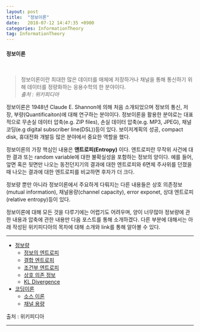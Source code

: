 ```yaml
---
layout: post
title:  "정보이론"
date:   2018-07-12 14:47:35 +0900
categories: InformationTheory
tag: InformationTheory
---
```


#### 정보이론

<br>

> 정보이론이란 최대한 많은 데이터를 매체에 저장하거나 채널을 통해 통신하기 위해 데이터를 정량화하는 응용수학의 한 분야이다.
> <br>
> *출처 : 위키피디아*

정보이론은 1948년 Claude E. Shannon에 의해 처음 소개되었으며 정보의 통신, 저장, 부량(Quantificaiton)에 대해 연구하는 분야이다. 정보이론을 활용한 분야로는 대표적으로 무손실 데이터 압축(e.g. ZIP files), 손실 데이터 압축(e.g. MP3, JPEG), 채널 코딩(e.g digital subscriber line(DSL))등이 있다. 보이저계획의 성공, compact disk, 휴대전화 개발등 많은 분야에서 중요한 역할을 했다.


정보이론의 가장 핵심인 내용은 **앤트로피(Entropy)** 이다. 엔트로피란 무작위 사건에 대한 결과 또는 random variable에 대한 불확실성을 포함하는 정보의 양이다.
예를 들어, 앞면 혹은 뒷면만 나오는 동전던지기의 결과에 대한 엔트로피와 6면체 주사위를 던졌을때 나오는 결과에 대한 엔트로피를 비교하면 후자가 더 크다.

정보량 뿐만 아니라 정보이론에서 주요하게 다뤄지는 다른 내용들은 상호 의존정보(mutual information), 채널용량(channel capacity), error exponet, 상대 엔트로피(relative entropy)등이 있다.

정보이론에 대해 모든 것을 다루기에는 어렵기도 어려우며, 양이 너무많아 정보량에 관한 내용과 압축에 관한 내용만 다음 포스트를 통해 소개하겠다. 다른 부분에 대해서는 아래 작성된 위키피디아의 목차에 대해 소개와 link를 통해 알아볼 수 있다.

---

* [정보량](https://en.wikipedia.org/wiki/Information_theory#Quantities_of_information)
  * [정보의 엔트로피](https://en.wikipedia.org/wiki/Information_theory#Entropy_of_an_information_source)
  * [결합 엔트로피](https://en.wikipedia.org/wiki/Information_theory#Joint_entropy)
  * [조건부 엔트로피](https://en.wikipedia.org/wiki/Information_theory#Conditional_entropy_(equivocation))
  * [상호 의존 정보](https://en.wikipedia.org/wiki/Information_theory#Mutual_information_(transinformation))
  * [KL Divergence](https://en.wikipedia.org/wiki/Information_theory#Kullback%E2%80%93Leibler_divergence_(information_gain))
* [코딩이론](https://en.wikipedia.org/wiki/Information_theory#Coding_theory)
  * [소스 이론](https://en.wikipedia.org/wiki/Information_theory#Source_theory)
  * [채널 용량](https://en.wikipedia.org/wiki/Information_theory#Channel_capacity)

출처 : 위키피디아

---
